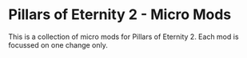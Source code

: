 # Pillars of Eternity 2 - Micro Mods

This is a collection of micro mods for Pillars of Eternity 2. Each mod is focussed on one change only.